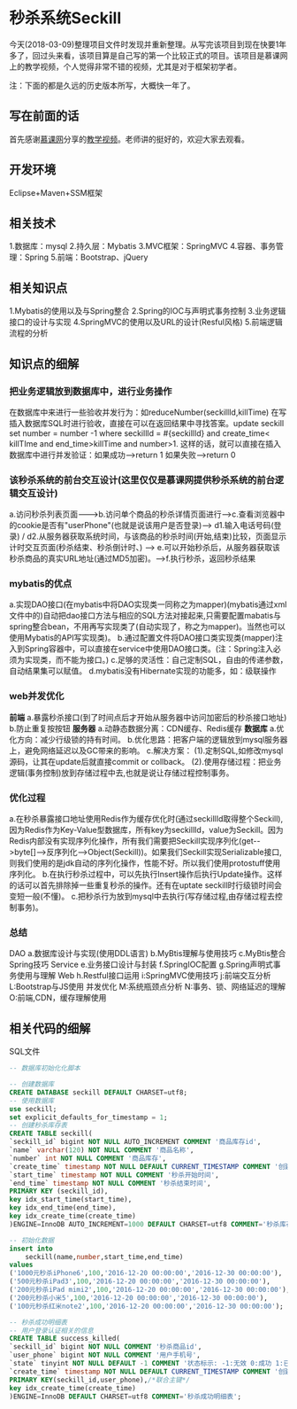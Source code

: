 # 秒杀系统Seckill
今天(2018-03-09)整理项目文件时发现并重新整理。从写完该项目到现在快要1年多了，回过头来看，该项目算是自己写的第一个比较正式的项目。该项目是慕课网上的教学视频，个人觉得非常不错的视频，尤其是对于框架初学者。

注：下面的都是久远的历史版本所写，大概快一年了。
## 写在前面的话
首先感谢[慕课网](http://www.imooc.com/)分享的[教学视频](http://www.imooc.com/course/programdetail/pid/59)。老师讲的挺好的，欢迎大家去观看。
## 开发环境
Eclipse+Maven+SSM框架
## 相关技术
1.数据库：mysql
2.持久层：Mybatis
3.MVC框架：SpringMVC
4.容器、事务管理：Spring
5.前端：Bootstrap、jQuery
## 相关知识点
1.Mybatis的使用以及与Spring整合
2.Spring的IOC与声明式事务控制
3.业务逻辑接口的设计与实现
4.SpringMVC的使用以及URL的设计(Resful风格)
5.前端逻辑流程的分析
## 知识点的细解

### 把业务逻辑放到数据库中，进行业务操作
在数据库中来进行一些验收并发行为：如reduceNumber(seckillId,killTime) 在写插入数据库SQL时进行验收，直接在可以在返回结果中寻找答案。update seckill set number = number -1 where seckillId = #{seckillId} and create_time< killTIme and end_time>killTime and number>1. 这样的话，就可以直接在插入数据库中进行并发验证：如果成功-->return 1 如果失败-->return 0

### 该秒杀系统的前台交互设计(这里仅仅是慕课网提供秒杀系统的前台逻辑交互设计)
a.访问秒杀列表页面--->b.访问单个商品的秒杀详情页面进行-->c.查看浏览器中的cookie是否有"userPhone"(也就是说该用户是否登录)--> d1.输入电话号码(登录) / d2.从服务器获取系统时间，与该商品的秒杀时间(开始,结束)比较，页面显示计时交互页面(秒杀结束、秒杀倒计时、) --> e.可以开始秒杀后，从服务器获取该秒杀商品的真实URL地址(通过MD5加密)。-->f.执行秒杀，返回秒杀结果

### mybatis的优点
a.实现DAO接口(在mybatis中将DAO实现类一同称之为mapper)(mybatis通过xml文件中的<mapper namespace="com.kanyuxia.seckill.dao.SeckillDao">)自动把dao接口方法与相应的SQL方法对接起来,只需要配置mabatis与spring整合bean，不用再写实现类了(自动实现了，称之为mapper)。当然也可以使用Mybatis的API写实现类)。
b.通过配置文件将DAO接口类实现类(mapper)注入到Spring容器中，可以直接在service中使用DAO接口类。(注：Spring注入必须为实现类，而不能为接口。)
c.足够的灵活性：自己定制SQL，自由的传递参数，自动结果集可以赋值。
d.mybatis没有Hibernate实现的功能多，如：级联操作

### web并发优化
**前端**
a.暴露秒杀接口(到了时间点后才开始从服务器中访问加密后的秒杀接口地址)
b.防止重复按按钮
**服务器**
a.动静态数据分离：CDN缓存、Redis缓存
**数据库**
a.优化方向：减少行级锁的持有时间。
b.优化思路：把客户端的逻辑放到mysql服务器上，避免网络延迟以及GC带来的影响。
c.解决方案：
(1).定制SQL,如修改mysql源码，让其在update后就直接commit or collback。
(2).使用存储过程：把业务逻辑(事务控制)放到存储过程中去,也就是说让存储过程控制事务。

### 优化过程
a.在秒杀暴露接口地址使用Redis作为缓存优化时(通过seckillId取得整个Seckill),因为Redis作为Key-Value型数据库，所有key为seckillId，value为Seckill。因为Redis内部没有实现序列化操作，所有我们需要把Seckill实现序列化(get-->byte[]-->反序列化-->Object(Seckill))。如果我们Seckill实现Serializable接口,则我们使用的是jdk自动的序列化操作，性能不好。所以我们使用protostuff使用序列化。
b.在执行秒杀过程中，可以先执行Insert操作后执行Update操作。这样的话可以首先排除掉一些重复秒杀的操作。还有在uptate seckill时行级锁时间会变短一般(不懂)。
c.把秒杀行为放到mysql中去执行(写存储过程,由存储过程去控制事务)。

### 总结
DAO
a.数据库设计与实现(使用DDL语言)
b.MyBtis理解与使用技巧
c.MyBtis整合Spring技巧
Service
e.业务接口设计与封装
f.SpringIOC配置
g.Spring声明式事务使用与理解
Web
h.Restful接口运用
i:SpringMVC使用技巧
j:前端交互分析
L:Bootstrap与JS使用
并发优化
M:系统瓶颈点分析
N:事务、锁、网络延迟的理解
O:前端,CDN，缓存理解使用

## 相关代码的细解
SQL文件
``` sql
-- 数据库初始化化脚本

-- 创建数据库
CREATE DATABASE seckill DEFAULT CHARSET=utf8;
-- 使用数据库
use seckill;
set explicit_defaults_for_timestamp = 1;
-- 创建秒杀库存表
CREATE TABLE seckill(
`seckill_id` bigint NOT NULL AUTO_INCREMENT COMMENT '商品库存id',
`name` varchar(120) NOT NULL COMMENT '商品名称',
`number` int NOT NULL COMMENT '商品库存',
`create_time` timestamp NOT NULL DEFAULT CURRENT_TIMESTAMP COMMENT '创建时间',
`start_time` timestamp NOT NULL COMMENT '秒杀开始时间',
`end_time` timestamp NOT NULL COMMENT '秒杀结束时间',
PRIMARY KEY (seckill_id),
key idx_start_time(start_time),
key idx_end_time(end_time),
key idx_create_time(create_time)
)ENGINE=InnoDB AUTO_INCREMENT=1000 DEFAULT CHARSET=utf8 COMMENT='秒杀库存表'; 

-- 初始化数据
insert into 
	seckill(name,number,start_time,end_time)
values
('1000元秒杀iPhone6',100,'2016-12-20 00:00:00','2016-12-30 00:00:00'),
('500元秒杀iPad3',100,'2016-12-20 00:00:00','2016-12-30 00:00:00'),
('200元秒杀iPad mimi2',100,'2016-12-20 00:00:00','2016-12-30 00:00:00'),
('200元秒杀小米5',100,'2016-12-20 00:00:00','2016-12-30 00:00:00'),
('100元秒杀红米note2',100,'2016-12-20 00:00:00','2016-12-30 00:00:00');

-- 秒杀成功明细表
-- 用户登录认证相关的信息
CREATE TABLE success_killed(
`seckill_id` bigint NOT NULL COMMENT '秒杀商品id',
`user_phone` bigint NOT NULL COMMENT '用户手机号',
`state` tinyint NOT NULL DEFAULT -1 COMMENT '状态标示: -1:无效 0:成功 1:已付款 2:已发货',
`create_time` timestamp NOT NULL DEFAULT CURRENT_TIMESTAMP COMMENT '创建时间',
PRIMARY KEY(seckill_id,user_phone),/*联合主键*/
key idx_create_time(create_time)
)ENGINE=InnoDB DEFAULT CHARSET=utf8 COMMENT='秒杀成功明细表';
```

